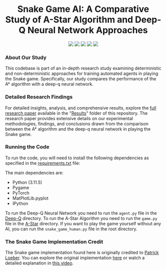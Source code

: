 <div align='center'>
<h1>Snake Game AI: A Comparative Study of A-Star Algorithm and Deep-Q Neural Network Approaches</h1>
<img src="https://img.shields.io/badge/Python-FFD43B?style=for-the-badge&logo=python&logoColor=blue" />
<img src="https://img.shields.io/badge/conda-342B029.svg?&style=for-the-badge&logo=anaconda&logoColor=white" />
<img src="https://img.shields.io/badge/Pygame-7A1FA2?style=for-the-badge&logo=python&logoColor=blue" />
<img src="https://img.shields.io/badge/PyTorch-EE4C2C?style=for-the-badge&logo=pytorch&logoColor=white" />
<img src="https://img.shields.io/badge/Plotly-239120?style=for-the-badge&logo=plotly&logoColor=white" />
</div>



### About Our Study

This codebase is part of an in-depth research study examining deterministic and non-deterministic approaches for training automated agents in playing the Snake game. Specifically, our study compares the performance of the A* algorithm with a deep-q neural network.

### Detailed Research Findings

For detailed insights, analysis, and comprehensive results, explore the [full research paper](Results/Results.pdf) available in the "[Results](Results)" folder of this repository. The research paper provides extensive details on our experimental methodologies, findings, and conclusions drawn from the comparison between the A* algorithm and the deep-q neural network in playing the Snake game.

### Running the Code
To run the code, you will need to install the following dependencies as specified in the [requirements.txt](requirements.txt) file:

The main dependencies are:
- Python (3.11.5)
- Pygame
- PyTorch
- MatPlotLib.pyplot
- IPython

To run the Deep-Q Neural Network you need to run the ```agent.py``` file in the [Deep-Q](Deep-Q) directory. To run the A-Star Algorithm you need to run the ```game.py``` file in the [A-Star](A-Star) directory. 
If you want to play the game yourself without any AI, you can run the ```snake_game_human.py``` file in the root directory.

### The Snake Game Implementation Credit

The Snake game implementation found here is originally credited to [Patrick Loeber](https://github.com/patrickloeber/python-fun/tree/master/snake-pygame). You can explore the original implementation [here](https://github.com/patrickloeber/python-fun/tree/master/snake-pygame) or watch a detailed explanation in [this video](https://www.youtube.com/watch?v=L8ypSXwyBds&t=2420s).